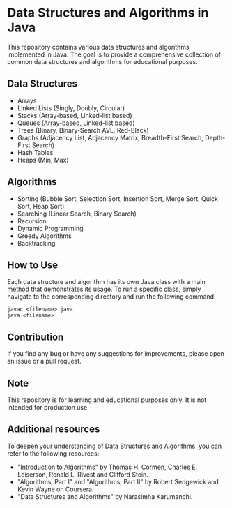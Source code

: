 # Data Structures and Algorithms in Java
This repository contains various data structures and algorithms implemented in Java. The goal is to provide a comprehensive collection of common data structures and algorithms for educational purposes.

## Data Structures
- Arrays
- Linked Lists (Singly, Doubly, Circular)
- Stacks (Array-based, Linked-list based)
- Queues (Array-based, Linked-list based)
- Trees (Binary, Binary-Search AVL, Red-Black)
- Graphs (Adjacency List, Adjacency Matrix, Breadth-First Search, Depth-First Search)
- Hash Tables
- Heaps (Min, Max)

## Algorithms
- Sorting (Bubble Sort, Selection Sort, Insertion Sort, Merge Sort, Quick Sort, Heap Sort)
- Searching (Linear Search, Binary Search)
- Recursion
- Dynamic Programming
- Greedy Algorithms
- Backtracking

## How to Use
Each data structure and algorithm has its own Java class with a main method that demonstrates its usage. To run a specific class, simply navigate to the corresponding directory and run the following command:

````
javac <filename>.java
java <filename>
````

## Contribution
If you find any bug or have any suggestions for improvements, please open an issue or a pull request.

## Note
This repository is for learning and educational purposes only. It is not intended for production use.
  
## Additional resources
To deepen your understanding of Data Structures and Algorithms, you can refer to the following resources:

* "Introduction to Algorithms" by Thomas H. Cormen, Charles E. Leiserson, Ronald L. Rivest and Clifford Stein.
* "Algorithms, Part I" and "Algorithms, Part II" by Robert Sedgewick and Kevin Wayne on Coursera.
* "Data Structures and Algorithms" by Narasimha Karumanchi.
